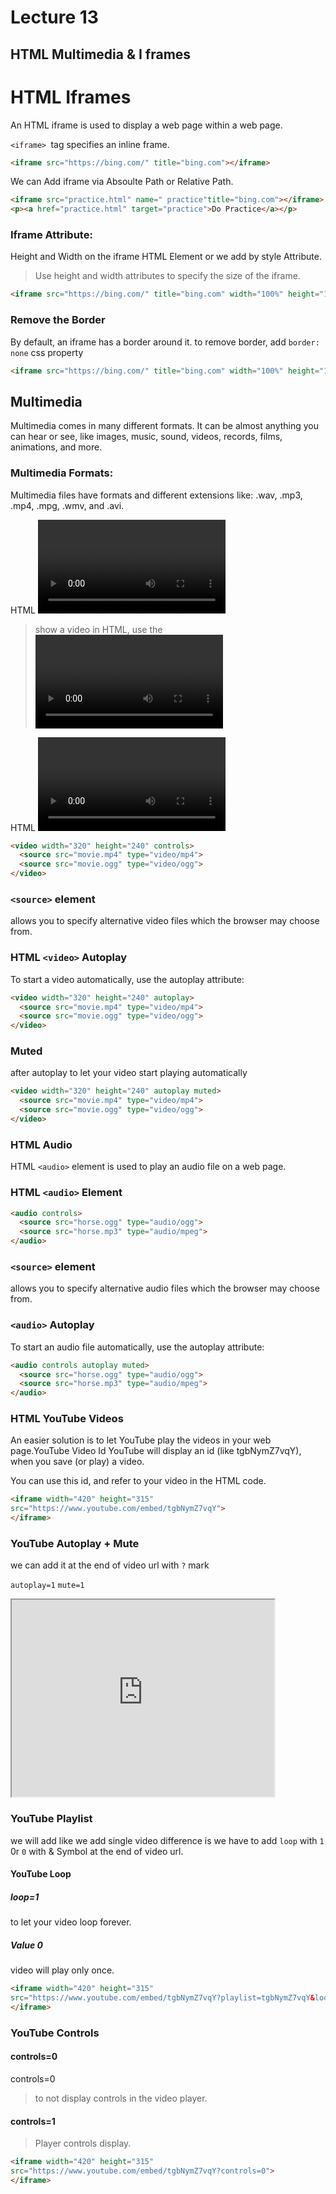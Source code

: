 # Lecture 13

## HTML Multimedia & I frames

# HTML Iframes

An HTML iframe is used to display a web page within a web page.


`<iframe> `tag specifies an inline frame.

```html
<iframe src="https://bing.com/" title="bing.com"></iframe>
```

We can Add iframe via Absoulte Path or Relative Path.

```html
<iframe src="practice.html" name=" practice"title="bing.com"></iframe>
<p><a href="practice.html" target="practice">Do Practice</a></p>
```

### Iframe Attribute: 

Height and Width on the iframe HTML Element or we add by style Attribute.

> Use height and width attributes to specify the size of the iframe.

```html
<iframe src="https://bing.com/" title="bing.com" width="100%" height="100%"></iframe>
```

### Remove the Border

By default, an iframe has a border around it. to remove border, add `border: none` css property


```html
<iframe src="https://bing.com/" title="bing.com" width="100%" height="100%" style="border:none"></iframe>
```


## Multimedia

Multimedia comes in many different formats. It can be almost anything you can hear or see, like images, music, sound, videos, records, films, animations, and more.

### Multimedia Formats:

Multimedia files have formats and different extensions like: .wav, .mp3, .mp4, .mpg, .wmv, and .avi.

HTML <video> Element
>show a video in HTML, use the <video> element:

HTML <video> element is used to show a video on a web page.

```html
<video width="320" height="240" controls>
  <source src="movie.mp4" type="video/mp4">
  <source src="movie.ogg" type="video/ogg">
</video>    
```


### `<source>` element 
allows you to specify alternative video files which the browser may choose from.


### HTML `<video>` Autoplay
To start a video automatically, use the autoplay attribute:

```html
<video width="320" height="240" autoplay>
  <source src="movie.mp4" type="video/mp4">
  <source src="movie.ogg" type="video/ogg">
</video>
```
### Muted 
after autoplay to let your video start playing automatically

```html
<video width="320" height="240" autoplay muted>
  <source src="movie.mp4" type="video/mp4">
  <source src="movie.ogg" type="video/ogg">
</video>
```


### HTML Audio

HTML `<audio>` element is used to play an audio file on a web page.

### HTML `<audio>` Element

```html
<audio controls>
  <source src="horse.ogg" type="audio/ogg">
  <source src="horse.mp3" type="audio/mpeg">
</audio>
```
### `<source>` element
 allows you to specify alternative audio files which the browser may choose from. 


### `<audio>` Autoplay
To start an audio file automatically, use the autoplay attribute:

```html
<audio controls autoplay muted>
  <source src="horse.ogg" type="audio/ogg">
  <source src="horse.mp3" type="audio/mpeg">
</audio>
```

### HTML YouTube Videos

An easier solution is to let YouTube play the videos in your web page.YouTube Video Id
YouTube will display an id (like tgbNymZ7vqY), when you save (or play) a video.

You can use this id, and refer to your video in the HTML code.

```html
<iframe width="420" height="315"
src="https://www.youtube.com/embed/tgbNymZ7vqY">
</iframe>
```
### YouTube Autoplay + Mute
we can add it at the end of video url with `?` mark

`autoplay=1`
`mute=1 `

<iframe width="420" height="315"
src="https://www.youtube.com/embed/tgbNymZ7vqY?autoplay=1&mute=1">
</iframe>

### YouTube Playlist

we will add like we add single video difference is we have to add  `loop` with `1` 0r `0` with & Symbol at the end of video url. 

#### YouTube Loop
##### loop=1 
to let your video loop forever.  

##### Value 0
 video will play only once.


```html
<iframe width="420" height="315"
src="https://www.youtube.com/embed/tgbNymZ7vqY?playlist=tgbNymZ7vqY&loop=1">
</iframe>
```
### YouTube Controls

#### controls=0
controls=0
>to not display controls in the video player.

#### controls=1

>Player controls display.

```html
<iframe width="420" height="315"
src="https://www.youtube.com/embed/tgbNymZ7vqY?controls=0">
</iframe>
```
